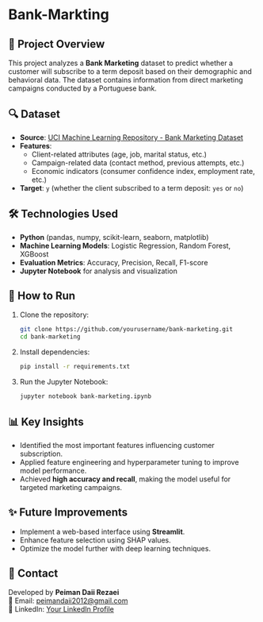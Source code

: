 # Bank-Markting

## 📌 Project Overview
This project analyzes a **Bank Marketing** dataset to predict whether a customer will subscribe to a term deposit based on their demographic and behavioral data. The dataset contains information from direct marketing campaigns conducted by a Portuguese bank.

## 🔍 Dataset
- **Source**: [UCI Machine Learning Repository - Bank Marketing Dataset](https://archive.ics.uci.edu/ml/datasets/Bank+Marketing)
- **Features**:
  - Client-related attributes (age, job, marital status, etc.)
  - Campaign-related data (contact method, previous attempts, etc.)
  - Economic indicators (consumer confidence index, employment rate, etc.)
- **Target**: `y` (whether the client subscribed to a term deposit: `yes` or `no`)

## 🛠️ Technologies Used
- **Python** (pandas, numpy, scikit-learn, seaborn, matplotlib)
- **Machine Learning Models**: Logistic Regression, Random Forest, XGBoost
- **Evaluation Metrics**: Accuracy, Precision, Recall, F1-score
- **Jupyter Notebook** for analysis and visualization

## 🚀 How to Run
1. Clone the repository:
   ```bash
   git clone https://github.com/yourusername/bank-marketing.git
   cd bank-marketing
   ```
2. Install dependencies:
   ```bash
   pip install -r requirements.txt
   ```
3. Run the Jupyter Notebook:
   ```bash
   jupyter notebook bank-marketing.ipynb
   ```

## 📊 Key Insights
- Identified the most important features influencing customer subscription.
- Applied feature engineering and hyperparameter tuning to improve model performance.
- Achieved **high accuracy and recall**, making the model useful for targeted marketing campaigns.

## ✨ Future Improvements
- Implement a web-based interface using **Streamlit**.
- Enhance feature selection using SHAP values.
- Optimize the model further with deep learning techniques.

## 📧 Contact
Developed by **Peiman Daii Rezaei**  
📩 Email: peimandaii2012@gmail.com  
🔗 LinkedIn: [Your LinkedIn Profile](https://www.linkedin.com/in/peymandaeirezaei/)

